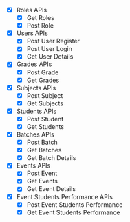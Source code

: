 - [x] Roles APIs
    - [x] Get Roles
    - [x] Post Role

- [x] Users APIs
    - [x] Post User Register
    - [x] Post User Login
    - [x] Get User Details

- [x] Grades APIs
    - [x] Post Grade
    - [x] Get Grades

- [x] Subjects APIs
    - [x] Post Subject
    - [x] Get Subjects

- [x] Students APIs
    - [x] Post Student
    - [x] Get Students

- [x] Batches APIs
    - [x] Post Batch
    - [x] Get Batches
    - [x] Get Batch Details

- [x] Events APIs
    - [x] Post Event
    - [x] Get Events
    - [x] Get Event Details

- [x] Event Students Performance APIs
    - [x] Post Event Students Performance
    - [x] Get Event Students Performance